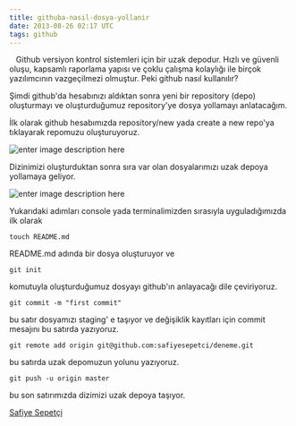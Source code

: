```yaml
---
title: githuba-nasil-dosya-yollanir
date: 2013-08-26 02:17 UTC
tags: github
---
```


   Github versiyon kontrol sistemleri için bir uzak depodur. Hızlı ve güvenli oluşu, kapsamlı raporlama yapısı ve çoklu çalışma kolaylığı ile birçok yazılımcının vazgeçilmezi olmuştur. Peki github nasıl kullanılır?

Şimdi github'da hesabınızı aldıktan sonra yeni bir repository (depo) oluşturmayı ve oluşturduğumuz repository'ye dosya yollamayı anlatacağım.

İlk olarak github hesabımızda repository/new yada create a new repo'ya tıklayarak repomuzu oluşturuyoruz.

![enter image description here][1]

Dizinimizi oluşturduktan sonra sıra var olan dosyalarımızı uzak depoya yollamaya geliyor.

![enter image description here][2]

Yukarıdaki adımları console yada terminalimizden sırasıyla uyguladığımızda ilk olarak

    touch README.md


README.md adında bir dosya oluşturuyor ve

    git init


komutuyla oluşturduğumuz dosyayı github'ın anlayacağı dile çeviriyoruz.

    git commit -m "first commit"


bu satır dosyamızı staging' e taşıyor ve değişiklik kayıtları için commit mesajını bu satırda yazıyoruz.

    git remote add origin git@github.com:safiyesepetci/deneme.git


bu satırda uzak depomuzun yolunu yazıyoruz.

    git push -u origin master


bu son satırımızda dizimizi uzak depoya taşıyor.

 [1]: http://www.lab2023.com/wp-content/uploads/2013/08/newrepo.png
 [2]: http://www.lab2023.com/wp-content/uploads/2013/08/create.png

[Safiye Sepetçi](http://twitter.com/safiyesepetci)